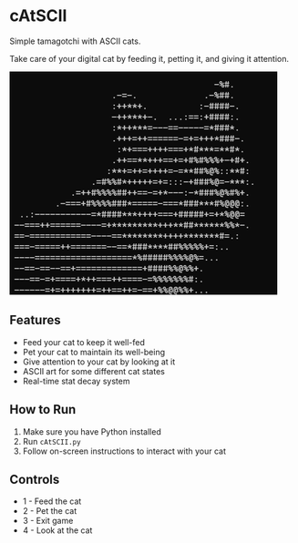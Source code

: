# cAtSCII
 Simple tamagotchi with ASCII cats.

Take care of your digital cat by feeding it, petting it, and giving it attention.

![Kocio](https://raw.githubusercontent.com/Maacciieejj/cAtSCII/refs/heads/main/links/Zrzut%20ekranu%202025-03-07%20145405.png)

## Features
- Feed your cat to keep it well-fed
- Pet your cat to maintain its well-being
- Give attention to your cat by looking at it
- ASCII art for some different cat states
- Real-time stat decay system

## How to Run
1. Make sure you have Python installed
2. Run `cAtSCII.py`
3. Follow on-screen instructions to interact with your cat

## Controls
- 1 - Feed the cat
- 2 - Pet the cat
- 3 - Exit game
- 4 - Look at the cat


